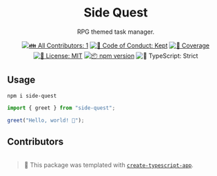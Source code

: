 <h1 align="center">Side Quest</h1>

<p align="center">RPG themed task manager.</p>

<p align="center">
	<!-- prettier-ignore-start -->
	<!-- ALL-CONTRIBUTORS-BADGE:START - Do not remove or modify this section -->
	<a href="#contributors" target="_blank"><img alt="👪 All Contributors: 1" src="https://img.shields.io/badge/👪_all_contributors-1-21bb42.svg" /></a>
	<!-- ALL-CONTRIBUTORS-BADGE:END -->
	<!-- prettier-ignore-end -->
	<a href="https://github.com/valon-loshaj/side-quest/blob/main/.github/CODE_OF_CONDUCT.md" target="_blank"><img alt="🤝 Code of Conduct: Kept" src="https://img.shields.io/badge/%F0%9F%A4%9D_code_of_conduct-kept-21bb42" /></a>
	<a href="https://codecov.io/gh/valon-loshaj/side-quest" target="_blank"><img alt="🧪 Coverage" src="https://img.shields.io/codecov/c/github/valon-loshaj/side-quest?label=%F0%9F%A7%AA%20coverage" /></a>
	<a href="https://github.com/valon-loshaj/side-quest/blob/main/LICENSE.md" target="_blank"><img alt="📝 License: MIT" src="https://img.shields.io/badge/%F0%9F%93%9D_license-MIT-21bb42.svg"></a>
	<a href="http://npmjs.com/package/side-quest"><img alt="📦 npm version" src="https://img.shields.io/npm/v/side-quest?color=21bb42&label=%F0%9F%93%A6%20npm" /></a>
	<img alt="💪 TypeScript: Strict" src="https://img.shields.io/badge/%F0%9F%92%AA_typescript-strict-21bb42.svg" />
</p>

## Usage

```shell
npm i side-quest
```

```ts
import { greet } from "side-quest";

greet("Hello, world! 💖");
```

## Contributors

<!-- spellchecker: disable -->
<!-- ALL-CONTRIBUTORS-LIST:START - Do not remove or modify this section -->
<!-- prettier-ignore-start -->
<table>
<!-- (this will be filled in by all-contributors) -->
</table>
<!-- prettier-ignore-end -->
<!-- ALL-CONTRIBUTORS-LIST:END -->
<!-- spellchecker: enable -->

<!-- You can remove this notice if you don't want it 🙂 no worries! -->

> 💙 This package was templated with [`create-typescript-app`](https://github.com/JoshuaKGoldberg/create-typescript-app).

